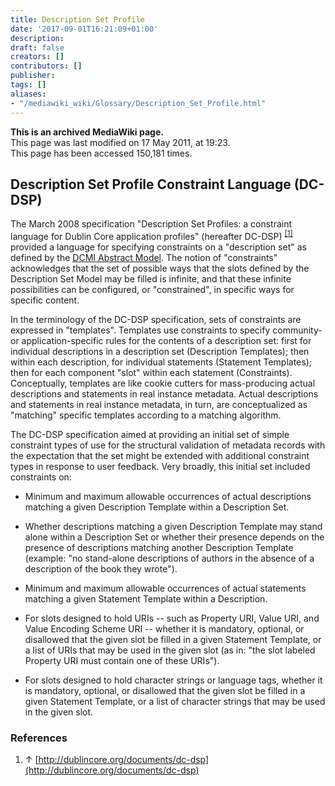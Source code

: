 ```yaml
---
title: Description Set Profile
date: '2017-09-01T16:21:09+01:00'
description: 
draft: false
creators: []
contributors: []
publisher: 
tags: []
aliases:
- "/mediawiki_wiki/Glossary/Description_Set_Profile.html"
---
```


 **This is an archived MediaWiki page.**  
This page was last modified on 17 May 2011, at 19:23.  
This page has been accessed 150,181 times.

## Description Set Profile Constraint Language (DC-DSP) 

The March 2008 specification "Description Set Profiles: a constraint language for Dublin Core application profiles" (hereafter DC-DSP) <sup id="cite_ref-0" class="reference"><a href="#cite_note-0">[1]</a></sup> provided a language for specifying constraints on a "description set" as defined by the [DCMI Abstract Model](/mediawiki_wiki/Glossary/DCMI_Abstract_Model). The notion of "constraints" acknowledges that the set of possible ways that the slots defined by the Description Set Model may be filled is infinite, and that these infinite possibilities can be configured, or "constrained", in specific ways for specific content.

In the terminology of the DC-DSP specification, sets of constraints are expressed in "templates". Templates use constraints to specify community- or application-specific rules for the contents of a description set: first for individual descriptions in a description set (Description Templates); then within each description, for individual statements (Statement Templates); then for each component "slot" within each statement (Constraints). Conceptually, templates are like cookie cutters for mass-producing actual descriptions and statements in real instance metadata. Actual descriptions and statements in real instance metadata, in turn, are conceptualized as "matching" specific templates according to a matching algorithm.

The DC-DSP specification aimed at providing an initial set of simple constraint types of use for the structural validation of metadata records with the expectation that the set might be extended with additional constraint types in response to user feedback. Very broadly, this initial set included constraints on:

- Minimum and maximum allowable occurrences of actual descriptions matching a given Description Template within a Description Set.

- Whether descriptions matching a given Description Template may stand alone within a Description Set or whether their presence depends on the presence of descriptions matching another Description Template (example: "no stand-alone descriptions of authors in the absence of a description of the book they wrote"). 

- Minimum and maximum allowable occurrences of actual statements matching a given Statement Template within a Description.

- For slots designed to hold URIs -- such as Property URI, Value URI, and Value Encoding Scheme URI -- whether it is mandatory, optional, or disallowed that the given slot be filled in a given Statement Template, or a list of URIs that may be used in the given slot (as in: "the slot labeled Property URI must contain one of these URIs").

- For slots designed to hold character strings or language tags, whether it is mandatory, optional, or disallowed that the given slot be filled in a given Statement Template, or a list of character strings that may be used in the given slot.

### References 

1. ↑ [http://dublincore.org/documents/dc-dsp](http://dublincore.org/documents/dc-dsp)

